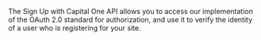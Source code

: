 The	Sign Up with Capital One API allows	you	to access our implementation of the OAuth 2.0 standard for authorization, and use it to verify the identity of a user who is registering for your site.
